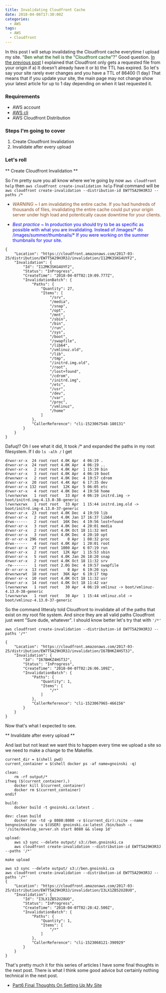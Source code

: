 ```yaml
---
title: Invalidating Cloudfront Cache
date: 2018-04-06T17:30:00Z
categories:
  - AWS
tags:
  - AWS
  - Cloudfront
---
```


In this post I will setup invalidating the Cloudfront cache everytime I upload my site. <span style="color:#054300"> "Ben what the hell is the "Cloudfront cache"?" </span> Good question. [In the previous post](setting-up-cloudfront-distribution.html) I explained that Cloudfront only gets a requested file from your origin if a) It doesn't already have it or b) the TTL has expired. So let's say your site rarely ever changes and you have a TTL of 86400 (1 day) That means that if you update your site, the main page may not change show your latest article for up to 1 day depending on when it last requested it.

### Requirements

* AWS account
* [AWS cli](aws-cli-setup.html)
* AWS Cloudfront Distribution

### Steps I'm going to cover

1. Create Cloudfront Invalidation
1. Invalidate after every upload


### Let's roll

** Create Cloudfront Invalidation **

So I'm pretty sure you all know where we're going by now `aws cloudfront help` then `aws cloudfront create-invalidation help`
Final command will be `aws cloudfront create-invalidation --distribution-id EW7T5A29H3R3J --paths /*` 

* <span style="color:#8C4B20">*WARNING* ~ I am invalidating the entire cache. If you had hundreds of thousands of files, invalidating the entire cache could put your origin server under high load and potentically cause downtime for your clients. </span>

* <span style="color:blue">*Best practice* ~ In production you should try to be as specific as possible with what you are invalidating. Instead of /images/* do /images/summer/thumbnails/* If you were working on the summer thumbnails for your site.

```
{
    "Location": "https://cloudfront.amazonaws.com/2017-03-25/distribution/EW7T5A29H3R3J/invalidation/I12MK3SKG4UYF2",
    "Invalidation": {
        "Id": "I12MK3SKG4UYF2",
        "Status": "InProgress",
        "CreateTime": "2018-04-07T02:19:09.777Z",
        "InvalidationBatch": {
            "Paths": {
                "Quantity": 27,
                "Items": [
                    "/srv",
                    "/media",
                    "/snap",
                    "/opt",
                    "/mnt",
                    "/sbin",
                    "/bin",
                    "/run",
                    "/sys",
                    "/boot",
                    "/swapfile",
                    "/lib64",
                    "/vmlinuz.old",
                    "/lib",
                    "/tmp",
                    "/initrd.img.old",
                    "/root",
                    "/lost+found",
                    "/cdrom",
                    "/initrd.img",
                    "/etc",
                    "/usr",
                    "/dev",
                    "/var",
                    "/proc",
                    "/vmlinuz",
                    "/home"
                ]
            },
            "CallerReference": "cli-1523067548-180131"
        }
    }
}
```

Dafuq!? Oh I see what it did, It took /* and expanded the paths in my root filesystem. If I do `ls -alh /` I get

```
drwxr-xr-x  24 root root 4.0K Apr  4 06:19 .
drwxr-xr-x  24 root root 4.0K Apr  4 06:19 ..
drwxr-xr-x   2 root root 4.0K Apr  1 15:39 bin
drwxr-xr-x   3 root root 4.0K Apr  4 06:19 boot
drwxrwxr-x   2 root root 4.0K Dec  4 19:57 cdrom
drwxr-xr-x  20 root root 4.4K Apr  6 17:35 dev
drwxr-xr-x 132 root root  12K Apr  5 06:05 etc
drwxr-xr-x   4 root root 4.0K Dec  4 19:58 home
lrwxrwxrwx   1 root root   33 Apr  4 06:19 initrd.img -> boot/initrd.img-4.13.0-38-generic
lrwxrwxrwx   1 root root   33 Apr  1 15:44 initrd.img.old -> boot/initrd.img-4.13.0-37-generic
drwxr-xr-x  23 root root 4.0K Dec  4 19:59 lib
drwxr-xr-x   2 root root 4.0K Jan 17 16:37 lib64
drwx------   2 root root  16K Dec  4 19:56 lost+found
drwxr-xr-x   3 root root 4.0K Dec  4 20:01 media
drwxr-xr-x   2 root root 4.0K Oct 18 11:32 mnt
drwxr-xr-x   3 root root 4.0K Dec  4 20:10 opt
dr-xr-xr-x 296 root root    0 Apr  1 08:32 proc
drwx------   4 root root 4.0K Apr  1 20:01 root
drwxr-xr-x  27 root root 1000 Apr  6 07:19 run
drwxr-xr-x   2 root root  12K Apr  1 15:53 sbin
drwxr-xr-x   5 root root 4.0K Jan 26 18:20 snap
drwxr-xr-x   2 root root 4.0K Oct 18 11:32 srv
-rw-------   1 root root 2.0G Dec  4 19:57 swapfile
dr-xr-xr-x  13 root root    0 Apr  6 19:20 sys
drwxrwxrwt  18 root root  36K Apr  6 19:17 tmp
drwxr-xr-x  10 root root 4.0K Oct 18 11:32 usr
drwxr-xr-x  14 root root 4.0K Oct 18 11:42 var
lrwxrwxrwx   1 root root   30 Apr  4 06:19 vmlinuz -> boot/vmlinuz-4.13.0-38-generic
lrwxrwxrwx   1 root root   30 Apr  1 15:44 vmlinuz.old -> boot/vmlinuz-4.13.0-37-generic
```

So the command litteraly told Cloudfront to invalidate all of the paths that exist on my root file system. And since they are all valid paths Cloudfront just went "Sure dude, whatever". I should know better let's try that with `'/*'`

`aws cloudfront create-invalidation --distribution-id EW7T5A29H3R3J --paths '/*'`

```
{
    "Location": "https://cloudfront.amazonaws.com/2017-03-25/distribution/EW7T5A29H3R3J/invalidation/I67BHKZ4HST3J",
    "Invalidation": {
        "Id": "I67BHKZ4HST3J",
        "Status": "InProgress",
        "CreateTime": "2018-04-07T02:26:06.109Z",
        "InvalidationBatch": {
            "Paths": {
                "Quantity": 1,
                "Items": [
                    "/*"
                ]
            },
            "CallerReference": "cli-1523067965-466156"
        }
    }
}
```

Now that's what I expected to see.

** Invalidate after every upload **

And last but not least we want this to happen every time we upload a site so we need to make a change to the Makefile.

```
current_dir = $(shell pwd)
current_container = $(shell docker ps -af name=gnoinski -q)

clean:
	rm -rf output/*
ifneq ($(current_container),)
	docker kill $(current_container)
	docker rm $(current_container)
endif

build:
	docker build -t gnoinski.ca:latest .

dev: clean build
	docker run -td -p 8080:8080 -v $(current_dir):/site --name bengnoinskidev -u $(USER) gnoinski.ca:latest /bin/bash -c '/site/develop_server.sh start 8080 && sleep 1d'

upload:
	aws s3 sync --delete output/ s3://ben.gnoinski.ca
    aws cloudfront create-invalidation --distribution-id EW7T5A29H3R3J --paths '/*'

```

`make upload`

```
aws s3 sync --delete output/ s3://ben.gnoinski.ca
aws cloudfront create-invalidation --distribution-id EW7T5A29H3R3J --paths '/*'
{
    "Location": "https://cloudfront.amazonaws.com/2017-03-25/distribution/EW7T5A29H3R3J/invalidation/I3LX1ZB52U28UO",
    "Invalidation": {
        "Id": "I3LX1ZB52U28UO",
        "Status": "InProgress",
        "CreateTime": "2018-04-07T02:28:42.500Z",
        "InvalidationBatch": {
            "Paths": {
                "Quantity": 1,
                "Items": [
                    "/*"
                ]
            },
            "CallerReference": "cli-1523068121-390929"
        }
    }
}
```

That's pretty much it for this series of articles I have some final thoughts in the next post. There is what I think some good advice but certainly nothing technical in the next post. 

* [Part6 Final Thoughts On Setting Up My Site](final-thoughts-on-setting-up-my-site.html)
